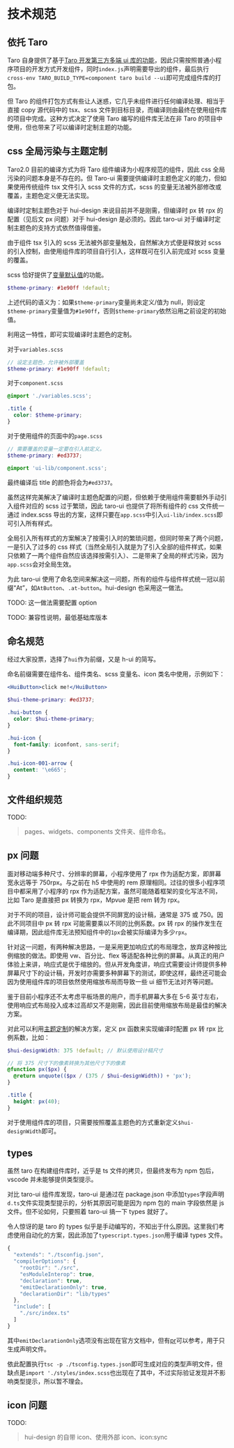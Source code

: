 # 技术规范

## 依托 Taro

Taro 自身提供了基于[Taro 开发第三方多端 ui 库的功能](https://taro-docs.jd.com/taro/docs/ui-lib)，因此只需按照普通小程序项目的开发方式开发组件，同时`index.js`声明需要导出的组件，最后执行`cross-env TARO_BUILD_TYPE=component taro build --ui`即可完成组件库的打包。

但 Taro 的组件打包方式有些让人迷惑，它几乎未组件进行任何编译处理、相当于直接 copy 源代码中的 tsx、scss 文件到目标目录，而编译则由最终在使用组件库的项目中完成。这种方式决定了使用 Taro 编写的组件库无法在非 Taro 的项目中使用，但也带来了可以编译时定制主题的功能。

## css 全局污染与主题定制

Taro2.0 目前的编译方式为将 Taro 组件编译为小程序规范的组件，因此 css 全局污染的问题本身是不存在的。但 Taro-ui 需要提供编译时主题色定义的能力，但如果使用传统组件 tsx 文件引入 scss 文件的方式，scss 的变量无法被外部修改或覆盖，主题色定义便无法实现。

编译时定制主题色对于 hui-design 来说目前并不是刚需，但编译时 px 转 rpx 的配置（见后文 px 问题）对于 hui-design 是必须的。因此 taro-ui 对于编译时定制主题色的支持方式依然值得借鉴。

由于组件 tsx 引入的 scss 无法被外部变量触及，自然解决方式便是释放对 scss 的引入控制，由使用组件库的项目自行引入，这样既可在引入前完成对 scss 变量的覆盖。

scss 恰好提供了[变量默认值](https://sass-lang.com/documentation/variables#default-values)的功能。

```scss
$theme-primary: #1e90ff !default;
```

上述代码的语义为：如果`$theme-primary`变量尚未定义/值为 null，则设定`$theme-primary`变量值为`#1e90ff`，否则`$theme-primary`依然沿用之前设定的初始值。

利用这一特性，即可实现编译时主题色的定制。

对于`variables.scss`

```scss
// 设定主题色，允许被外部覆盖
$theme-primary: #1e90ff !default;
```

对于`component.scss`

```scss
@import './variables.scss';

.title {
  color: $theme-primary;
}
```

对于使用组件的页面中的`page.scss`

```scss
// 需要覆盖的变量一定要在引入前定义。
$theme-primary: #ed3737;

@import 'ui-lib/component.scss';
```

最终编译后 title 的颜色将会为`#ed3737`。

虽然这样完美解决了编译时主题色配置的问题，但依赖于使用组件需要额外手动引入组件对应的 scss 过于繁琐，因此 taro-ui 也提供了将所有组件的 css 文件统一通过 index.scss 导出的方案，这样只要在`app.scss`中引入`ui-lib/index.scss`即可引入所有样式。

全局引入所有样式的方案解决了按需引入时的繁琐问题，但同时带来了两个问题，一是引入了过多的 css 样式（当然全局引入就是为了引入全部的组件样式，如果只依赖了一两个组件自然应该选择按需引入）、二是带来了全局的样式污染，因为`app.scss`会对全局生效。

为此 taro-ui 使用了命名空间来解决这一问题，所有的组件与组件样式统一冠以前缀“At”，如`AtButton`、`.at-button`。hui-design 也采用这一做法。

TODO: 这一做法需要配置 option

TODO: 兼容性说明，最低基础库版本

## 命名规范

经过大家投票，选择了`hui`作为前缀，又是 h-ui 的简写。

命名前缀需要在组件名、组件类名、scss 变量名、icon 类名中使用，示例如下：

```jsx
<HuiButton>click me!</HuiButton>
```

```scss
$hui-theme-primary: #ed3737;

.hui-button {
  color: $hui-theme-primary;
}

.hui-icon {
  font-family: iconfont, sans-serif;
}

.hui-icon-001-arrow {
  content: '\e665';
}
```

## 文件组织规范

TODO:

> pages、widgets、components 文件夹、组件命名。

## px 问题

面对移动端多种尺寸、分辨率的屏幕，小程序使用了 rpx 作为适配方案，即屏幕宽永远等于 750rpx。与之前在 h5 中使用的 rem 原理相同。过往的很多小程序项目中都采用了小程序的 rpx 作为适配方案，虽然可能随着框架的变化写法不同，比如 Taro 是直接把 px 转换为 rpx，Mpvue 是把 rem 转为 rpx。

对于不同的项目，设计师可能会提供不同屏宽的设计稿，通常是 375 或 750。因此不同项目中 px 转 rpx 可能需要乘以不同的比例系数。px 转 rpx 的操作发生在编译期，因此组件库无法预知组件中的`1px`会被实际编译为多少`rpx`。

针对这一问题，有两种解决思路，一是采用更加响应式的布局理念，放弃这种按比例缩放的做法。即使用 vw、百分比、flex 等适配各种比例的屏幕。从真正的用户体验上来讲，响应式是优于缩放的。但从开发角度讲，响应式需要设计师提供多种屏幕尺寸下的设计稿，开发时亦需要多种屏幕下的测试，即使这样，最终还可能会因为使用组件库的项目依然使用缩放布局而导致一些 ui 细节无法对齐等问题。

鉴于目前小程序还不太考虑平板场景的用户，而手机屏幕大多在 5-6 英寸左右，使用响应式布局投入成本过高却又不是刚需，因此目前使用缩放布局是最佳的解决方案。

对此可以利用[主题定制](#主题定制)的解决方案，定义 px 函数来实现编译时配置 px 转 rpx 比例系数，比如：

```scss
$hui-designWidth: 375 !default; // 默认使用设计稿尺寸

// 将 375 尺寸下的像素转换为其他尺寸下的像素
@function px($px) {
  @return unquote(($px / (375 / $hui-designWidth)) + 'px');
}

.title {
  height: px(40);
}
```

对于使用组件库的项目，只需要按照覆盖主题色的方式重新定义`$hui-designWidth`即可。

## types

虽然 taro 在构建组件库时，近乎是 ts 文件的拷贝，但最终发布为 npm 包后，vscode 并未能够提供类型提示。

对比 taro-ui 组件库发现，taro-ui 是通过在 package.json 中添加`types`字段声明`d.ts`文件实现类型提示的，分析其原因可能是因为 npm 包的 main 字段依然是 js 文件。但不论如何，只要照着 taro-ui 搞一下 types 就好了。

令人惊讶的是 taro 的 types 似乎是手动编写的，不知出于什么原因。这里我们考虑使用自动化的方案，因此添加了`typescript.types.json`用于编译 types 文件。

```js
{
  "extends": "./tsconfig.json",
  "compilerOptions": {
    "rootDir": "./src",
    "esModuleInterop": true,
    "declaration": true,
    "emitDeclarationOnly": true,
    "declarationDir": "lib/types"
  },
  "include": [
    "./src/index.ts"
  ]
}
```

其中`emitDeclarationOnly`选项没有出现在官方文档中，但有[pr](https://github.com/microsoft/TypeScript/pull/20735)可以参考，用于只生成声明文件。

依此配置执行`tsc -p ./tsconfig.types.json`即可生成对应的类型声明文件，但缺点是`import './styles/index.scss`也出现在了其中，不过实际验证发现并不影响类型提示，所以暂不理会。

## icon 问题

TODO:

> hui-design 的自带 icon、使用外部 icon、icon:sync
